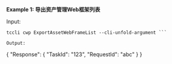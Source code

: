 **Example 1: 导出资产管理Web框架列表**



Input: 

```
tccli cwp ExportAssetWebFrameList --cli-unfold-argument ```

Output: 
```
{
    "Response": {
        "TaskId": "123",
        "RequestId": "abc"
    }
}
```

